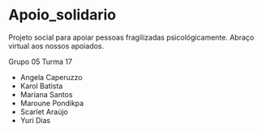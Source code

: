 # Apoio_solidario
Projeto social para apoiar pessoas fragilizadas psicológicamente. Abraço virtual aos nossos apoiados. 

Grupo 05 Turma 17

- Angela Caperuzzo
- Karol Batista
- Mariana Santos
- Maroune Pondikpa
- Scarlet Araújo
- Yuri Dias

